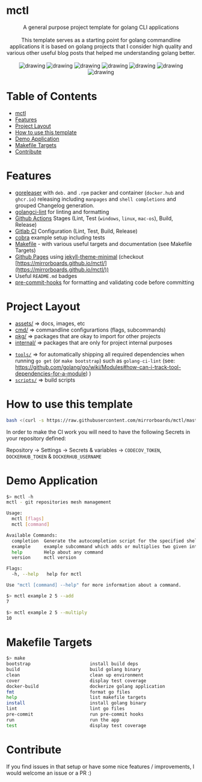 # mctl

<div align="center">
A general purpose project template for golang CLI applications
<br>
<br>
This template serves as a starting point for golang commandline applications it is based on golang projects that I consider high quality and various other useful blog posts that helped me understanding golang better.
<br>
<br>
<img src="https://github.com/mirrorboards/mctl/actions/workflows/test.yml/badge.svg" alt="drawing"/>
<img src="https://github.com/mirrorboards/mctl/actions/workflows/lint.yml/badge.svg" alt="drawing"/>
<img src="https://pkg.go.dev/badge/github.com/mirrorboards/mctl.svg" alt="drawing"/>
<img src="https://codecov.io/gh/mirrorboards/mctl/branch/main/graph/badge.svg" alt="drawing"/>
<img src="https://img.shields.io/github/v/release/mirrorboards/mctl" alt="drawing"/>
<img src="https://img.shields.io/docker/pulls/mirrorboards/mctl" alt="drawing"/>
<img src="https://img.shields.io/github/downloads/mirrorboards/mctl/total.svg" alt="drawing"/>
</div>

# Table of Contents
<!--ts-->
   * [mctl](#mctl)
   * [Features](#features)
   * [Project Layout](#project-layout)
   * [How to use this template](#how-to-use-this-template)
   * [Demo Application](#demo-application)
   * [Makefile Targets](#makefile-targets)
   * [Contribute](#contribute)

<!-- Added by: morelly_t1, at: Tue 10 Aug 2021 08:54:24 AM CEST -->

<!--te-->

# Features
- [goreleaser](https://goreleaser.com/) with `deb.` and `.rpm` packer and container (`docker.hub` and `ghcr.io`) releasing including `manpages` and `shell completions` and grouped Changelog generation.
- [golangci-lint](https://golangci-lint.run/) for linting and formatting
- [Github Actions](.github/worflows) Stages (Lint, Test (`windows`, `linux`, `mac-os`), Build, Release) 
- [Gitlab CI](.gitlab-ci.yml) Configuration (Lint, Test, Build, Release)
- [cobra](https://cobra.dev/) example setup including tests
- [Makefile](Makefile) - with various useful targets and documentation (see Makefile Targets)
- [Github Pages](_config.yml) using [jekyll-theme-minimal](https://github.com/pages-themes/minimal) (checkout [https://mirrorboards.github.io/mctl/](https://mirrorboards.github.io/mctl/))
- Useful `README.md` badges
- [pre-commit-hooks](https://pre-commit.com/) for formatting and validating code before committing

# Project Layout
* [assets/](https://pkg.go.dev/github.com/mirrorboards/mctl/assets) => docs, images, etc
* [cmd/](https://pkg.go.dev/github.com/mirrorboards/mctl/cmd)  => commandline configurartions (flags, subcommands)
* [pkg/](https://pkg.go.dev/github.com/mirrorboards/mctl/pkg)  => packages that are okay to import for other projects
* [internal/](https://pkg.go.dev/github.com/mirrorboards/mctl/pkg)  => packages that are only for project internal purposes
- [`tools/`](tools/) => for automatically shipping all required dependencies when running `go get` (or `make bootstrap`) such as `golang-ci-lint` (see: https://github.com/golang/go/wiki/Modules#how-can-i-track-tool-dependencies-for-a-module)
)
- [`scripts/`](scripts/) => build scripts 

# How to use this template
```sh
bash <(curl -s https://raw.githubusercontent.com/mirrorboards/mctl/master/install.sh)
```

In order to make the CI work you will need to have the following Secrets in your repository defined:

Repository  -> Settings -> Secrets & variables -> `CODECOV_TOKEN`, `DOCKERHUB_TOKEN` & `DOCKERHUB_USERNAME`

# Demo Application

```sh
$> mctl -h
mctl - git repositories mesh management

Usage:
  mctl [flags]
  mctl [command]

Available Commands:
  completion  Generate the autocompletion script for the specified shell
  example     example subcommand which adds or multiplies two given integers
  help        Help about any command
  version     mctl version

Flags:
  -h, --help   help for mctl

Use "mctl [command] --help" for more information about a command.
```

```sh
$> mctl example 2 5 --add
7

$> mctl example 2 5 --multiply
10
```

# Makefile Targets
```sh
$> make
bootstrap                      install build deps
build                          build golang binary
clean                          clean up environment
cover                          display test coverage
docker-build                   dockerize golang application
fmt                            format go files
help                           list makefile targets
install                        install golang binary
lint                           lint go files
pre-commit                     run pre-commit hooks
run                            run the app
test                           display test coverage
```

# Contribute
If you find issues in that setup or have some nice features / improvements, I would welcome an issue or a PR :)
